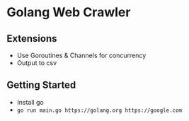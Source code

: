 # Golang Web Crawler

## Extensions
- Use Goroutines & Channels for concurrency
- Output to csv

## Getting Started
- Install go
- `go run main.go https://golang.org https://google.com`
